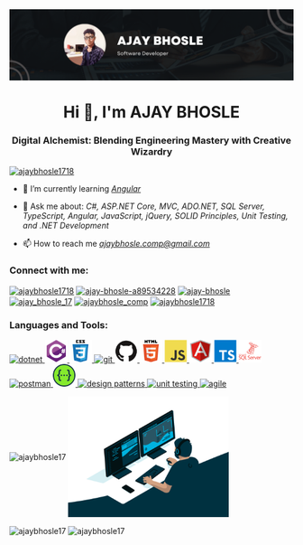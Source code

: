 <img align="center" src="https://github.com/AjayBhosle17/My_Data/blob/main/ajay.png" alt="ajaybhosle17" />
<h1 align="center">Hi 👋, I'm AJAY BHOSLE</h1>
<h3 align="center">Digital Alchemist: Blending Engineering Mastery with Creative Wizardry</h3>

<p align="left"> <a href="https://twitter.com/ajaybhosle1718" target="blank"><img src="https://img.shields.io/twitter/follow/ajaybhosle1718?logo=twitter&style=for-the-badge" alt="ajaybhosle1718" /></a> </p>

- 🌱 I’m currently learning [*Angular*](https://angular.io/docs)
- 💬 Ask me about:  *C#, ASP.NET Core, MVC, ADO.NET, SQL Server, TypeScript, Angular, JavaScript, jQuery, SOLID Principles, Unit Testing, and .NET Development*

- 📫 How to reach me *ajaybhosle.comp@gmail.com*

<h3 align="left">Connect with me:</h3>
<p align="left">
<a href="https://twitter.com/ajaybhosle1718" target="blank"><img align="center" src="https://raw.githubusercontent.com/rahuldkjain/github-profile-readme-generator/master/src/images/icons/Social/twitter.svg" alt="ajaybhosle1718" height="30" width="40" /></a>
<a href="https://linkedin.com/in/ajay-bhosle-a89534228" target="blank"><img align="center" src="https://raw.githubusercontent.com/rahuldkjain/github-profile-readme-generator/master/src/images/icons/Social/linked-in-alt.svg" alt="ajay-bhosle-a89534228" height="30" width="40" /></a>
<a href="https://fb.com/ajay-bhosle" target="blank"><img align="center" src="https://raw.githubusercontent.com/rahuldkjain/github-profile-readme-generator/master/src/images/icons/Social/facebook.svg" alt="ajay-bhosle" height="30" width="40" /></a>
<a href="https://instagram.com/ajay_bhosle_17" target="blank"><img align="center" src="https://raw.githubusercontent.com/rahuldkjain/github-profile-readme-generator/master/src/images/icons/Social/instagram.svg" alt="ajay_bhosle_17" height="30" width="40" /></a>
<a href="https://www.hackerrank.com/ajaybhosle_comp" target="blank"><img align="center" src="https://raw.githubusercontent.com/rahuldkjain/github-profile-readme-generator/master/src/images/icons/Social/hackerrank.svg" alt="ajaybhosle_comp" height="30" width="40" /></a>
<a href="https://www.leetcode.com/ajaybhosle1718" target="blank"><img align="center" src="https://raw.githubusercontent.com/rahuldkjain/github-profile-readme-generator/master/src/images/icons/Social/leet-code.svg" alt="ajaybhosle1718" height="30" width="40" /></a>
</p>

<h3 align="left">Languages and Tools:</h3>
<p align="left"> 
  <a href="https://dotnet.microsoft.com/en-us/" target="_blank" rel="noreferrer"> 
    <img src="https://upload.wikimedia.org/wikipedia/commons/7/7d/Microsoft_.NET_logo.svg" alt="dotnet" width="40" height="40"/> 
  </a> 
  <a href="https://learn.microsoft.com/en-us/dotnet/csharp/" target="_blank" rel="noreferrer"> 
    <img src="https://raw.githubusercontent.com/devicons/devicon/master/icons/csharp/csharp-original.svg" alt="csharp" width="40" height="40"/> 
  </a>  
  <a href="https://www.w3schools.com/css/" target="_blank" rel="noreferrer"> 
    <img src="https://raw.githubusercontent.com/devicons/devicon/master/icons/css3/css3-original-wordmark.svg" alt="css3" width="40" height="40"/> 
  </a> 
  <a href="https://git-scm.com/" target="_blank" rel="noreferrer"> 
    <img src="https://www.vectorlogo.zone/logos/git-scm/git-scm-icon.svg" alt="git" width="40" height="40"/> 
  </a> 
  <a href="https://github.com/" target="_blank" rel="noreferrer"> 
    <img src="https://raw.githubusercontent.com/devicons/devicon/master/icons/github/github-original.svg" alt="github" width="40" height="40"/> 
  </a> 
  <a href="https://www.w3.org/html/" target="_blank" rel="noreferrer"> 
    <img src="https://raw.githubusercontent.com/devicons/devicon/master/icons/html5/html5-original-wordmark.svg" alt="html5" width="40" height="40"/> 
  </a> 
  <a href="https://developer.mozilla.org/en-US/docs/Web/JavaScript" target="_blank" rel="noreferrer"> 
    <img src="https://raw.githubusercontent.com/devicons/devicon/master/icons/javascript/javascript-original.svg" alt="javascript" width="40" height="40"/> 
  </a> 
  <a href="https://angular.io/" target="_blank" rel="noreferrer"> 
    <img src="https://raw.githubusercontent.com/devicons/devicon/master/icons/angularjs/angularjs-original.svg" alt="angular" width="40" height="40"/> 
  </a> 
  <a href="https://www.typescriptlang.org/" target="_blank" rel="noreferrer"> 
    <img src="https://raw.githubusercontent.com/devicons/devicon/master/icons/typescript/typescript-original.svg" alt="typescript" width="40" height="40"/> 
  </a> 
  <a href="https://www.microsoft.com/en-us/sql-server" target="_blank" rel="noreferrer"> 
    <img src="https://raw.githubusercontent.com/devicons/devicon/master/icons/microsoftsqlserver/microsoftsqlserver-plain-wordmark.svg" alt="sqlserver" width="40" height="40"/> 
  </a> 
  <a href="https://postman.com" target="_blank" rel="noreferrer"> 
    <img src="https://www.vectorlogo.zone/logos/getpostman/getpostman-icon.svg" alt="postman" width="40" height="40"/> 
  </a> 
  <a href="https://swagger.io/" target="_blank" rel="noreferrer"> 
    <img src="https://raw.githubusercontent.com/devicons/devicon/master/icons/swagger/swagger-original.svg" alt="swagger" width="40" height="40"/> 
  </a> 
  <a href="#" target="_blank" rel="noreferrer"> 
    <img src="https://static-00.iconduck.com/assets.00/design-pattern-icon-512x512-15amugky.png" alt="design patterns" width="40" height="40"/> 
  </a> 
  <a href="https://en.wikipedia.org/wiki/Unit_testing" target="_blank" rel="noreferrer"> 
    <img src="https://avatars.githubusercontent.com/u/24208538?s=280&v=4" alt="unit testing" width="40" height="40"/> 
  </a> 
  <a href="https://www.scrum.org/resources/what-agile" target="_blank" rel="noreferrer"> 
    <img src="https://upload.wikimedia.org/wikipedia/commons/5/58/Agile-methodology-icons8.png" alt="agile" width="40" height="40"/> 
  </a> 
</p>
<p><img align="center" src="https://github-readme-streak-stats.herokuapp.com/?user=ajaybhosle17&theme=dark"  height="214" alt="ajaybhosle17" />
    <img align= "center" src="https://github.com/AjayBhosle17/My_Data/blob/main/68747470733a2f2f63646e2e6472696262626c652e636f6d2f75736572732f3733303730332f73637265656e73686f74732f363538313234332f6176656e746f2e676966.gif" alt="ajaybhosle17"  height="214"/>
</p>

<p><img align="center" src="https://github-readme-stats.vercel.app/api/top-langs?username=ajaybhosle17&show_icons=true&locale=en&layout=compact&theme=dark" height="197" alt="ajaybhosle17" />
<img align="center" src="https://github-readme-stats.vercel.app/api?username=ajaybhosle17&show_icons=true&locale=en&theme=dark" height="197" alt="ajaybhosle17" /></p>

